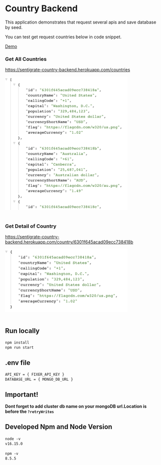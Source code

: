 # Country Backend

This application demonstrates that request several apis and save database by seed.

You can test get request countries below in code snippet.

[Demo](https://sentigrate-country-backend.herokuapp.com/countries)

### Get All Countries

https://sentigrate-country-backend.herokuapp.com/countries

<img src="../images/api.png" alt="countries backend image" width="400"/>
<br/>
<br/>

### Get Detail of Country

https://sentigrate-country-backend.herokuapp.com/country/6301f645acad09ecc738418b

<img src="../images/single-country.png" alt="country detail backend image" width="400"/>
<br/>
<br/>

## Run locally

```shell
npm install
npm run start
```

## .env file

```shell
API_KEY = { FIXER_API_KEY }
DATABASE_URL = { MONGO_DB_URL }
```

## Important!

**Dont forget to add cluster db name on your mongoDB url.Location is before the `?retryWrites`**

## Developed Npm and Node Version

```
node -v
v16.15.0

npm -v
8.5.5
```

